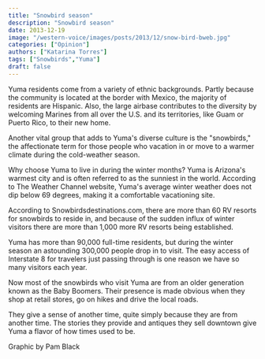 ```yaml
---
title: "Snowbird season"
description: "Snowbird season"
date: 2013-12-19
image: "/western-voice/images/posts/2013/12/snow-bird-bweb.jpg"
categories: ["Opinion"]
authors: ["Katarina Torres"]
tags: ["Snowbirds","Yuma"]
draft: false
---
```

Yuma residents come from a variety of ethnic backgrounds. Partly because the community is located at the border with Mexico, the majority of residents are Hispanic. Also, the large airbase contributes to the diversity by welcoming Marines from all over the U.S. and its territories, like Guam or Puerto Rico, to their new home.

Another vital group that adds to Yuma's diverse culture is the "snowbirds," the affectionate term for those people who vacation in or move to a warmer climate during the cold-weather season.

Why choose Yuma to live in during the winter months? Yuma is Arizona's warmest city and is often referred to as the sunniest in the world. According to The Weather Channel website, Yuma's average winter weather does not dip below 69 degrees, making it a comfortable vacationing site.

According to Snowbirdsdestinations.com, there are more than 60 RV resorts for snowbirds to reside in, and because of the sudden influx of winter visitors there are more than 1,000 more RV resorts being established.

Yuma has more than 90,000 full-time residents, but during the winter season an astounding 300,000 people drop in to visit. The easy access of Interstate 8 for travelers just passing through is one reason we have so many visitors each year.

Now most of the snowbirds who visit Yuma are from an older generation known as the Baby Boomers. Their presence is made obvious when they shop at retail stores, go on hikes and drive the local roads.

They give a sense of another time, quite simply because they are from another time. The stories they provide and antiques they sell downtown give Yuma a flavor of how times used to be.

Graphic by Pam Black